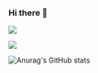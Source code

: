 ### Hi there 👋

<a href="버튼을 눌렀을 때 이동할 링크" target="_blank"><img src="https://img.shields.io/badge/tistory-#000000?style=flat&logo=Tistory&logoColor=#000000"/></a>


<img src="https://img.shields.io/badge/Tistory-#000000?style=flat&logo=OpenJDK&logoColor=white"/>

![Anurag's GitHub stats](https://github-readme-stats.vercel.app/api?username=KorBetterCoder&show_icons=true&theme=radical)
<!--
**KorBetterCoder/KorBetterCoder** is a ✨ _special_ ✨ repository because its `README.md` (this file) appears on your GitHub profile.

Here are some ideas to get you started:

- 🔭 I’m currently working on ...
- 🌱 I’m currently learning ...
- 👯 I’m looking to collaborate on ...
- 🤔 I’m looking for help with ...
- 💬 Ask me about ...
- 📫 How to reach me: ...
- 😄 Pronouns: ...
- ⚡ Fun fact: ...
-->
